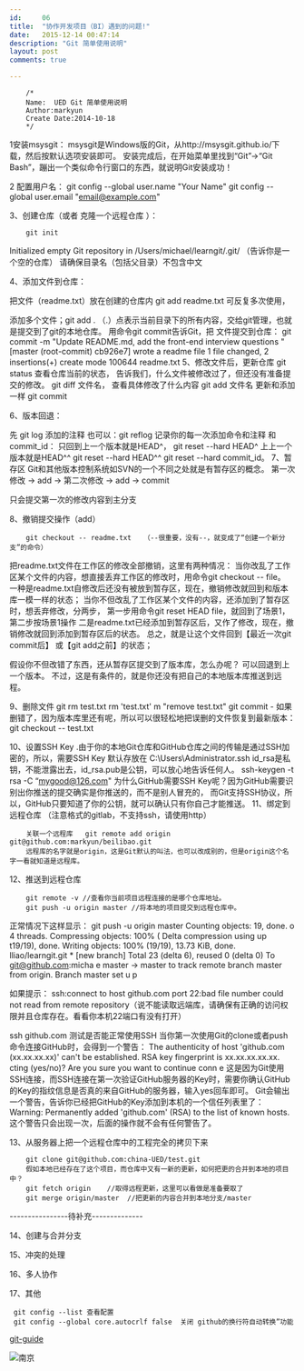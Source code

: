```yaml
---
id:		06
title:  "协作开发项目（BI）遇到的问题!"
date:   2015-12-14 00:47:14
description: "Git 简单使用说明"
layout: post
comments: true

---
```



		/*
		Name:  UED Git 简单使用说明
		Author:markyun
		Create Date:2014-10-18
		*/

1安装msysgit：
msysgit是Windows版的Git，从http://msysgit.github.io/下载，然后按默认选项安装即可。
安装完成后，在开始菜单里找到“Git”->“Git Bash”，蹦出一个类似命令行窗口的东西，就说明Git安装成功！

2 配置用户名：
		git config --global user.name "Your Name"
		git config --global user.email "email@example.com"


3、创建仓库（或者 克隆一个远程仓库 ）：

		git init

Initialized empty Git repository in /Users/michael/learngit/.git/ （告诉你是一个空的仓库）
请确保目录名（包括父目录）不包含中文

4、添加文件到仓库：

把文件（readme.txt）放在创建的仓库内
		git add readme.txt  可反复多次使用，

添加多个文件；git add .
（.）点表示当前目录下的所有内容，交给git管理，也就是提交到了git的本地仓库。
用命令git commit告诉Git，把
文件提交到仓库：
		git commit -m "Update README.md, add the front-end interview questions "
		[master (root-commit) cb926e7] wrote a readme file
		 1 file changed, 2 insertions(+)
		 create mode 100644 readme.txt
5、修改文件后，更新仓库
		git status   查看仓库当前的状态， 告诉我们，什么文件被修改过了，但还没有准备提交的修改。
		git diff  文件名，  查看具体修改了什么内容
		git add 文件名    更新和添加一样
		git commit

6、版本回退：

先 git log 添加的注释
也可以：git reflog 记录你的每一次添加命令和注释 和commit_id：
只回到上一个版本就是HEAD^， git reset --hard HEAD^
上上一个版本就是HEAD^^ git reset --hard HEAD^^
git reset --hard commit_id。
7、暂存区
Git和其他版本控制系统如SVN的一个不同之处就是有暂存区的概念。
第一次修改 -> add -> 第二次修改 -> add -> commit

只会提交第一次的修改内容到主分支


8、撤销提交操作（add）

		git checkout -- readme.txt   （--很重要，没有--，就变成了“创建一个新分支”的命令）

把readme.txt文件在工作区的修改全部撤销，这里有两种情况：
当你改乱了工作区某个文件的内容，想直接丢弃工作区的修改时，用命令git checkout -- file。
一种是readme.txt自修改后还没有被放到暂存区，现在，撤销修改就回到和版本库一模一样的状态；
当你不但改乱了工作区某个文件的内容，还添加到了暂存区时，想丢弃修改，分两步，
第一步用命令git reset HEAD file，就回到了场景1，第二步按场景1操作
二是readme.txt已经添加到暂存区后，又作了修改，现在，撤销修改就回到添加到暂存区后的状态。
总之，就是让这个文件回到【最近一次git commit后】 或【git add之前】的状态；

假设你不但改错了东西，还从暂存区提交到了版本库，怎么办呢？ 可以回退到上一个版本。
不过，这是有条件的，就是你还没有把自己的本地版本库推送到远程。

9、删除文件
		git rm test.txt
		rm 'test.txt'
		m "remove test.txt"
		git commit
		-
		如果删错了，因为版本库里还有呢，所以可以很轻松地把误删的文件恢复到最新版本：
		git checkout -- test.txt

10、设置SSH Key
.由于你的本地Git仓库和GitHub仓库之间的传输是通过SSH加密的，所以，需要SSH Key
默认存放在 C:\Users\Administrator\.ssh   id_rsa是私钥，不能泄露出去，id_rsa.pub是公钥，可以放心地告诉任何人。
		ssh-keygen -t rsa -C “mygood@126.com"
为什么GitHub需要SSH Key呢？因为GitHub需要识别出你推送的提交确实是你推送的，而不是别人冒充的，
而Git支持SSH协议，所以，GitHub只要知道了你的公钥，就可以确认只有你自己才能推送。
11、绑定到远程仓库  （注意格式的gitlab，不支持ssh，请使用http）

		关联一个远程库   git remote add origin git@github.com:markyun/beilibao.git
		远程库的名字就是origin，这是Git默认的叫法，也可以改成别的，但是origin这个名字一看就知道是远程库。

12、推送到远程仓库

		git remote -v //查看你当前项目远程连接的是哪个仓库地址。
		git push -u origin master //将本地的项目提交到远程仓库中。

正常情况下这样显示：
		git push -u origin master
		Counting objects: 19, done.
		o 4 threads.
		Compressing objects: 100% (
		Delta compression using up
		t19/19), done.
		Writing objects: 100% (19/19), 13.73 KiB, done.
		lliao/learngit.git
		 * [new branch]
		Total 23 (delta 6), reused 0 (delta 0)
		To git@github.com:micha
		e  master -> master
		 to track remote branch master from origin.
		Branch master set u
		p

如果提示：
ssh:connect to host github.com port 22:bad file number could not read from remote repository（说不能读取远端库，请确保有正确的访问权限并且仓库存在。看看你本机22端口有没有打开）

ssh github.com 测试是否能正常使用SSH
当你第一次使用Git的clone或者push命令连接GitHub时，会得到一个警告：
		The authenticity of host 'github.com (xx.xx.xx.xx)' can't be established.
		RSA key fingerprint is xx.xx.xx.xx.xx.
		cting (yes/no)?
		Are you sure you want to continue conn
		e
这是因为Git使用SSH连接，而SSH连接在第一次验证GitHub服务器的Key时，需要你确认GitHub的Key的指纹信息是否真的来自GitHub的服务器，输入yes回车即可。
Git会输出一个警告，告诉你已经把GitHub的Key添加到本机的一个信任列表里了：
		Warning: Permanently added 'github.com' (RSA) to the list of known hosts.
这个警告只会出现一次，后面的操作就不会有任何警告了。

13、从服务器上把一个远程仓库中的工程完全的拷贝下来

		git clone git@github.com:china-UED/test.git
		假如本地已经存在了这个项目，而仓库中又有一新的更新，如何把更的合并到本地的项目中？
		git fetch origin    //取得远程更新，这里可以看做是准备要取了
		git merge origin/master  //把更新的内容合并到本地分支/master

----------------待补充--------------

14、创建与合并分支

15、冲突的处理

16、多人协作

17、其他

	 git config --list 查看配置
	 git config --global core.autocrlf false  关闭 github的换行符自动转换”功能




[git-guide ](http://www.bootcss.com/p/git-guide/ "git-guide")

![南京](https://raw.githubusercontent.com/markyun/markyun.github.io/master/assets/images/Nanjing2.jpg)
